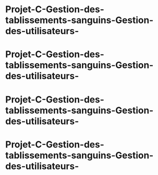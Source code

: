 # Projet-C-Gestion-des-tablissements-sanguins-Gestion-des-utilisateurs-
# Projet-C-Gestion-des-tablissements-sanguins-Gestion-des-utilisateurs-
# Projet-C-Gestion-des-tablissements-sanguins-Gestion-des-utilisateurs-
# Projet-C-Gestion-des-tablissements-sanguins-Gestion-des-utilisateurs-
